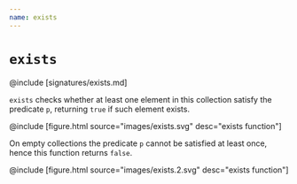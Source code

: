 ```yaml
---
name: exists
---
```


# `exists`

@include [signatures/exists.md]

`exists` checks whether at least one element in this collection satisfy the predicate `p`, returning `true` if such element exists.

@include [figure.html source="images/exists.svg" desc="exists function"]

On empty collections the predicate `p` cannot be satisfied at least once, hence this function returns `false`.

@include [figure.html source="images/exists.2.svg" desc="exists function"]
